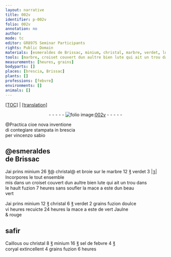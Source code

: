 ```yaml
---
layout: narrative
title: 002v
identifier: p-002v
folio: 002v
annotation: no
author:
mode: tc
editor: GR8975 Seminar Participants
rights: Public Domain
materials: [esmeraldes de Brissac, minium, christal, marbre, verdet, lute, safir, Caillous, sel de febvre, coryal]
tools: [marbre, croiset couvert dun aultre bien lute qui ait un trou dans le hault]
measurements: [heures, grains]
bodyparts: []
places: [brescia, Brissac]
plants: []
professions: [febvre]
environments: []
animals: []
---
```


 <p><a href="{{ site.baseurl }}/diplomatic/">[TOC]</a> | <a href="{{ site.baseurl }}/texts/p-002v_tl/" target="_blank">[translation]</a></p><div class="folio" align="center">- - - - - <a href="http://gallica.bnf.fr/ark:/12148/btv1b10500001g/f10.image" target="_blank"><img src="https://cu-mkp.github.io/2017-workshop-edition/assets/photo-icon.png" alt="folio image: " style="display:inline-block; margin-bottom:-3px;"/>002v</a> - - - - - </div>  
  
@Practica cioe nova inventione<br/>di contegiare stampata in <span class="pl">brescia</span><br/>per vincenzo sabio
 
 
  

## <span class="add">@<span class="m">esmeraldes<br/> de <span class="pl">Brissac</span></span></span>

 
Jai prins <span class="m">miniu<span class="exp">m</span></span> 26 <span class="ms">℥</span>@ <span class="m"><span class="exp">christ</span>al</span>@<span class="add"><span class="ill"></span> et broie sur le <span class="tl"><span class="m">marbre</span></span></span> 12 <span class="ms">℥</span> <span class="m">v<span class="exp">er</span>det</span> 3 <span class="ms">|ʒ|</span> Incorpore<span class="add">s</span> le tout ensemble<br/> mis dans un <span class="tl"><span class="exp">crois</span>et couvert dun a<span class="exp">ultr</span>e bien <span class="m">lute</span> qui ai<span class="add">t</span> un trou dans<br/> le hault</span> fuzion 7 <span class="ms"><span class="tmp">heures</span></span> sans soufler la mace a este dun beau<br/> v<span class="exp">er</span>t
 
Jai prins <span class="m">miniu<span class="exp">m</span></span> 12 <span class="ms">℥</span> <span class="m"><span class="exp">christ</span>al</span> 6 <span class="ms">℥</span> <span class="m">v<span class="exp">er</span>det</span> 2 <span class="ms">grains</span> fuzion doulce<br/> vi <span class="ms"><span class="tmp">heures</span></span> recuicte 24 <span class="ms"><span class="tmp">heures</span></span> la mace a este de v<span class="exp">er</span>t Jaulne<br/> & rouge
 
 
  

## <span class="m">safir</span>

 
<span class="m">Caillous</span> ou <span class="m"><span class="exp">christ</span>al</span> 8 <span class="ms">℥</span> <span class="m">miniu<span class="exp">m</span></span> 16 <span class="ms">℥</span> <span class="m">sel de <span class="pro">febvre</span></span> 4 <span class="ms">℥</span><br/> <span class="unc"><span class="m">coryal</span></span> extincellent 4 <span class="ms">grains</span> fuzion <span class="unc">6</span> <span class="ms"><span class="tmp">heures</span></span>
 
 